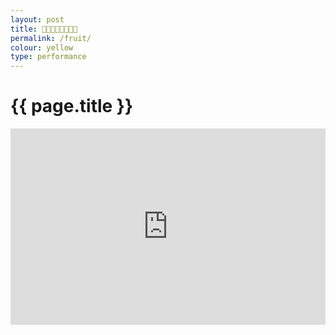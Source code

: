 ```yaml
---
layout: post
title: 🔪🍎🍊🍋🍌🍐🍍🍴 
permalink: /fruit/
colour: yellow
type: performance
---
```


# {{ page.title }}

<style> 
.video-container {
        position: relative;
        padding-bottom: 56.25%;
        padding-top: 30px; height: 0; overflow: hidden;
}
 
 .video-container iframe,
 .video-container object,
 .video-container embed {
        position: absolute;
        top: 0;
        left: 0;
        width: 100%;
        height: 100%;
 }
</style>

<div class="video-container">
<iframe src="https://www.youtube.com/embed/Km06ppuuSrQ" frameborder="0" width="560" height="315" allowfullscreen></iframe>
</div>
